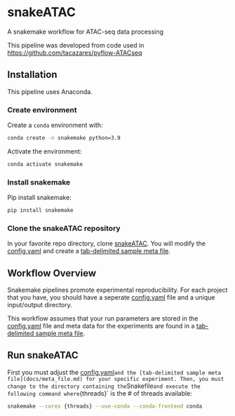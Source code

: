 # snakeATAC

A snakemake workflow for ATAC-seq data processing

This pipeline was developed from code used in https://github.com/tacazares/pyflow-ATACseq

## Installation

This pipeline uses Anaconda.

### Create environment

Create a `conda` environment with:

```bash
conda create -n snakemake python=3.9
```

Activate the environment:

```bash
conda activate snakemake
```

### Install snakemake

Pip install snakemake:

```bash
pip install snakemake
```

### Clone the snakeATAC repository

In your favorite repo directory, clone [snakeATAC](https://github.com/tacazares/snakeATAC.git). You will modify the [config.yaml](docs/config_yaml.md) and create a [tab-delimited sample meta file](docs/meta_file.md).

## Workflow Overview

Snakemake pipelines promote experimental reproducibility. For each project that you have, you should have a seperate [config.yaml](docs/config_yaml.md) file and a unique input/output directory.

This workflow assumes that your run parameters are stored in the [config.yaml](docs/config_yaml.md) file and meta data for the experiments are found in a [tab-delimited sample meta file](docs/meta_file.md).


## Run snakeATAC

First you must adjust the [config.yaml](docs/config_yaml.md)` and the [tab-delimited sample meta file](docs/meta_file.md) for your specific experiment. Then, you must change to the directory containing the `Snakefile` and execute the following command where `{threads}` is the # of threads available:

```bash
snakemake --cores {threads} --use-conda --conda-frontend conda
```
